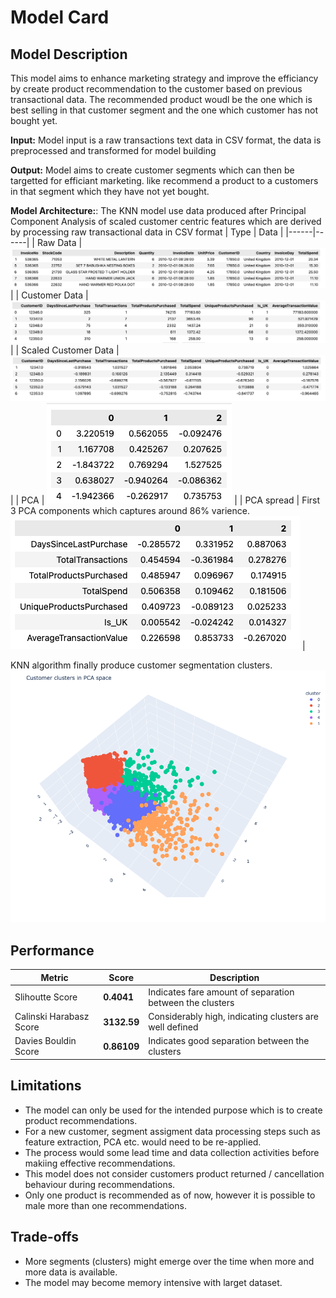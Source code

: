# Model Card

## Model Description
This model aims to enhance marketing strategy and improve the efficiancy by create product recommendation to the customer based on previous transactional data. The recommended product woudl be the one which is best selling in that customer segment and the one which customer has not bought yet.

**Input:** 
Model input is a raw transactions text data in CSV format, the data is preprocessed and transformed for model building

**Output:** 
Model aims to create customer segments which can then be targetted for efficiant marketing. like recommend a product to a customers in that segment which they have not yet bought.

**Model Architecture:**: 
The KNN model use data produced after Principal Component Analysis of scaled customer centric features which are derived by processing raw transactional data in CSV format
| Type | Data |
|------|------|
| Raw Data | ![Screenshot](./images/raw-transactional-data.png) |
| Customer Data | ![Screenshot](./images/customer-centirc-data.png) |
| Scaled Customer Data | ![Screenshot](./images/scaled-customer-centric-data.png) |
| PCA | ![Screenshot](./images/PCA-DATA.png) |
| PCA spread | First 3 PCA components which captures around 86% varience. ![Screenshot](./images/PCA-Applied-customer-centric-data.png) |

KNN algorithm finally produce customer segmentation clusters.
![Screenshot](./images/customer-segments.png)

## Performance

| Metric | Score | Description |
|--------|-------|-------------|
| Slihoutte Score | **0.4041** | Indicates fare amount of separation between the clusters |
| Calinski Harabasz Score | **3132.59** |Considerably high, indicating clusters are well defined |
| Davies Bouldin Score | **0.86109** | Indicates good separation between the clusters |

## Limitations

- The model can only be used for the intended purpose which is to create product recommendations.
- For a new customer, segment assigment data processing steps such as feature extraction, PCA etc. would need to be re-applied.
- The process would some lead time and data collection activities before makiing effective recommendations.
- This model does not consider customers product returned / cancellation behaviour during recommendations.
- Only one product is recommended as of now, however it is possible to male more than one recommendations.

## Trade-offs
- More segments (clusters) might emerge over the time when more and more data is available.
- The model may become memory intensive with larget dataset.
